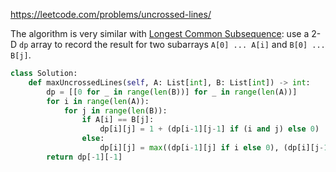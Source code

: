 <https://leetcode.com/problems/uncrossed-lines/>

The algorithm is very similar with [Longest Common Subsequence](https://leetcode.com/problems/longest-common-subsequence/): use a 2-D `dp` array to record the result for two subarrays `A[0] ... A[i]` and `B[0] ... B[j]`.

```python
class Solution:
    def maxUncrossedLines(self, A: List[int], B: List[int]) -> int:
        dp = [[0 for _ in range(len(B))] for _ in range(len(A))]
        for i in range(len(A)):
            for j in range(len(B)):
                if A[i] == B[j]:
                    dp[i][j] = 1 + (dp[i-1][j-1] if (i and j) else 0)
                else:
                    dp[i][j] = max((dp[i-1][j] if i else 0), (dp[i][j-1] if j else 0))
        return dp[-1][-1]                        
```



